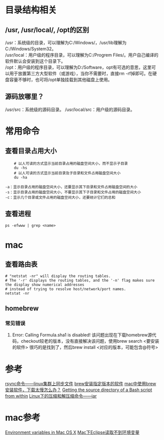 # 目录结构相关

## /usr, /usr/local/, /opt的区别
/usr：系统级的目录，可以理解为C:/Windows/，/usr/lib理解为C:/Windows/System32。  
/usr/local：用户级的程序目录，可以理解为C:/Progrem Files/。用户自己编译的软件默认会安装到这个目录下。  
/opt：用户级的程序目录，可以理解为D:/Software，opt有可选的意思，这里可以用于放置第三方大型软件（或游戏），当你不需要时，直接rm -rf掉即可。在硬盘容量不够时，也可将/opt单独挂载到其他磁盘上使用。  

## 源码放哪里？
/usr/src：系统级的源码目录。
/usr/local/src：用户级的源码目录。


# 常用命令
## 查看目录占用大小
```shell
    # 以人可读的方式显示当前目录占用的磁盘空间大小，而不显示子目录
    du -hs
    # 以人可读的方式显示当前目录及子目录和文件占用磁盘空间大小
    du -ha
```

    -a：显示目录占用的磁盘空间大小，还要显示其下目录和文件占用磁盘空间的大小
    -s：显示目录占用的磁盘空间大小，不要显示其下子目录和文件占用的磁盘空间大小
    -c：显示几个目录或文件占用的磁盘空间大小，还要统计它们的总和

## 查看进程
```shell
ps -efwww | grep <name>
```

# mac
## 查看路由表
```shell
# "netstat -nr" will display the routing tables.
# The '-r' displays the routing tables, and the '-n' flag makes sure the display show numerical addresses
# instead of trying to resolve host/network/port names.
netstat -nr

```

## homebrew
### 常见错误
1. Error: Calling Formula.sha1 is disabled!
    该问题出现在下载homebrew源代码，checkout较老的版本，没有直接解决该问题，使用brew search <要安装的软件>
    很巧的是找到了，然后brew install <对应的版本，可能包含@符号>


# 参考
[rsync命令——linux集群上同步文件](http://man.linuxde.net/rsync)
[brew安装指定版本的软件](https://www.jianshu.com/p/aadb54eac0a8)
[mac中使用brew安装软件，下载太慢怎么办？](https://www.cnblogs.com/dormscript/p/5832669.html)
[Getting the source directory of a Bash script from within](https://stackoverflow.com/questions/59895/getting-the-source-directory-of-a-bash-script-from-within)
[Linux下的压缩和解压缩命令——jar](https://www.cnblogs.com/vurtne-lu/p/6208459.html)

# mac参考
[Environment variables in Mac OS X](https://stackoverflow.com/questions/603785/environment-variables-in-mac-os-x)
[Mac下Eclipse读取不到环境变量](https://blog.csdn.net/zhzdeng/article/details/64921967)





